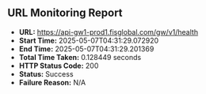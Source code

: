 ## URL Monitoring Report

- **URL:** https://api-gw1-prod1.fisglobal.com/gw/v1/health
- **Start Time:** 2025-05-07T04:31:29.072920
- **End Time:** 2025-05-07T04:31:29.201369
- **Total Time Taken:** 0.128449 seconds
- **HTTP Status Code:** 200
- **Status:** Success
- **Failure Reason:** N/A
